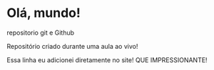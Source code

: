 # Olá, mundo!
 repositorio git e Github

Repositório criado durante uma aula ao vivo!

Essa linha eu adicionei diretamente no site! QUE IMPRESSIONANTE!
